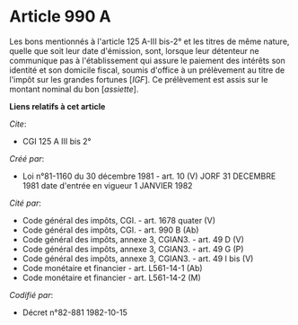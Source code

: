 # Article 990 A

Les bons mentionnés à l'article 125 A-III bis-2° et les titres de même nature, quelle que soit leur date d'émission, sont,
lorsque leur détenteur ne communique pas à l'établissement qui assure le paiement des intérêts son identité et son domicile
fiscal, soumis d'office à un prélèvement au titre de l'impôt sur les grandes fortunes [*IGF*]. Ce prélèvement est assis sur
le montant nominal du bon [*assiette*].

**Liens relatifs à cet article**

_Cite_:

  - CGI 125 A III bis 2°

_Créé par_:

  - Loi n°81-1160 du 30 décembre 1981 - art. 10 (V) JORF 31 DECEMBRE 1981 date d'entrée en vigueur 1 JANVIER 1982

_Cité par_:

  - Code général des impôts, CGI. - art. 1678 quater (V)
  - Code général des impôts, CGI. - art. 990 B (Ab)
  - Code général des impôts, annexe 3, CGIAN3. - art. 49 D (V)
  - Code général des impôts, annexe 3, CGIAN3. - art. 49 G (P)
  - Code général des impôts, annexe 3, CGIAN3. - art. 49 I bis (V)
  - Code monétaire et financier - art. L561-14-1 (Ab)
  - Code monétaire et financier - art. L561-14-2 (M)

_Codifié par_:

  - Décret n°82-881 1982-10-15
